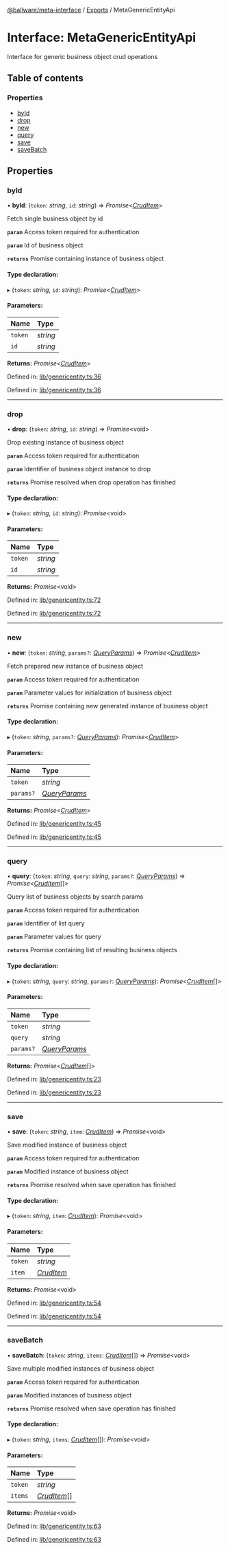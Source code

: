 [@ballware/meta-interface](../README.md) / [Exports](../modules.md) / MetaGenericEntityApi

# Interface: MetaGenericEntityApi

Interface for generic business object crud operations

## Table of contents

### Properties

- [byId](metagenericentityapi.md#byid)
- [drop](metagenericentityapi.md#drop)
- [new](metagenericentityapi.md#new)
- [query](metagenericentityapi.md#query)
- [save](metagenericentityapi.md#save)
- [saveBatch](metagenericentityapi.md#savebatch)

## Properties

### byId

• **byId**: (`token`: *string*, `id`: *string*) => *Promise*<[*CrudItem*](cruditem.md)\>

Fetch single business object by id

**`param`** Access token required for authentication

**`param`** Id of business object

**`returns`** Promise containing instance of business object

#### Type declaration:

▸ (`token`: *string*, `id`: *string*): *Promise*<[*CrudItem*](cruditem.md)\>

#### Parameters:

Name | Type |
:------ | :------ |
`token` | *string* |
`id` | *string* |

**Returns:** *Promise*<[*CrudItem*](cruditem.md)\>

Defined in: [lib/genericentity.ts:36](https://github.com/ballware/ballware-client/blob/69c8328/libs/meta-interface/src/lib/genericentity.ts#L36)

Defined in: [lib/genericentity.ts:36](https://github.com/ballware/ballware-client/blob/69c8328/libs/meta-interface/src/lib/genericentity.ts#L36)

___

### drop

• **drop**: (`token`: *string*, `id`: *string*) => *Promise*<void\>

Drop existing instance of business object

**`param`** Access token required for authentication

**`param`** Identifier of business object instance to drop

**`returns`** Promise resolved when drop operation has finished

#### Type declaration:

▸ (`token`: *string*, `id`: *string*): *Promise*<void\>

#### Parameters:

Name | Type |
:------ | :------ |
`token` | *string* |
`id` | *string* |

**Returns:** *Promise*<void\>

Defined in: [lib/genericentity.ts:72](https://github.com/ballware/ballware-client/blob/69c8328/libs/meta-interface/src/lib/genericentity.ts#L72)

Defined in: [lib/genericentity.ts:72](https://github.com/ballware/ballware-client/blob/69c8328/libs/meta-interface/src/lib/genericentity.ts#L72)

___

### new

• **new**: (`token`: *string*, `params?`: [*QueryParams*](../modules.md#queryparams)) => *Promise*<[*CrudItem*](cruditem.md)\>

Fetch prepared new instance of business object

**`param`** Access token required for authentication

**`param`** Parameter values for initialization of business object

**`returns`** Promise containing new generated instance of business object

#### Type declaration:

▸ (`token`: *string*, `params?`: [*QueryParams*](../modules.md#queryparams)): *Promise*<[*CrudItem*](cruditem.md)\>

#### Parameters:

Name | Type |
:------ | :------ |
`token` | *string* |
`params?` | [*QueryParams*](../modules.md#queryparams) |

**Returns:** *Promise*<[*CrudItem*](cruditem.md)\>

Defined in: [lib/genericentity.ts:45](https://github.com/ballware/ballware-client/blob/69c8328/libs/meta-interface/src/lib/genericentity.ts#L45)

Defined in: [lib/genericentity.ts:45](https://github.com/ballware/ballware-client/blob/69c8328/libs/meta-interface/src/lib/genericentity.ts#L45)

___

### query

• **query**: (`token`: *string*, `query`: *string*, `params?`: [*QueryParams*](../modules.md#queryparams)) => *Promise*<[*CrudItem*](cruditem.md)[]\>

Query list of business objects by search params

**`param`** Access token required for authentication

**`param`** Identifier of list query

**`param`** Parameter values for query

**`returns`** Promise containing list of resulting business objects

#### Type declaration:

▸ (`token`: *string*, `query`: *string*, `params?`: [*QueryParams*](../modules.md#queryparams)): *Promise*<[*CrudItem*](cruditem.md)[]\>

#### Parameters:

Name | Type |
:------ | :------ |
`token` | *string* |
`query` | *string* |
`params?` | [*QueryParams*](../modules.md#queryparams) |

**Returns:** *Promise*<[*CrudItem*](cruditem.md)[]\>

Defined in: [lib/genericentity.ts:23](https://github.com/ballware/ballware-client/blob/69c8328/libs/meta-interface/src/lib/genericentity.ts#L23)

Defined in: [lib/genericentity.ts:23](https://github.com/ballware/ballware-client/blob/69c8328/libs/meta-interface/src/lib/genericentity.ts#L23)

___

### save

• **save**: (`token`: *string*, `item`: [*CrudItem*](cruditem.md)) => *Promise*<void\>

Save modified instance of business object

**`param`** Access token required for authentication

**`param`** Modified instance of business object

**`returns`** Promise resolved when save operation has finished

#### Type declaration:

▸ (`token`: *string*, `item`: [*CrudItem*](cruditem.md)): *Promise*<void\>

#### Parameters:

Name | Type |
:------ | :------ |
`token` | *string* |
`item` | [*CrudItem*](cruditem.md) |

**Returns:** *Promise*<void\>

Defined in: [lib/genericentity.ts:54](https://github.com/ballware/ballware-client/blob/69c8328/libs/meta-interface/src/lib/genericentity.ts#L54)

Defined in: [lib/genericentity.ts:54](https://github.com/ballware/ballware-client/blob/69c8328/libs/meta-interface/src/lib/genericentity.ts#L54)

___

### saveBatch

• **saveBatch**: (`token`: *string*, `items`: [*CrudItem*](cruditem.md)[]) => *Promise*<void\>

Save multiple modified instances of business object

**`param`** Access token required for authentication

**`param`** Modified instances of business object

**`returns`** Promise resolved when save operation has finished

#### Type declaration:

▸ (`token`: *string*, `items`: [*CrudItem*](cruditem.md)[]): *Promise*<void\>

#### Parameters:

Name | Type |
:------ | :------ |
`token` | *string* |
`items` | [*CrudItem*](cruditem.md)[] |

**Returns:** *Promise*<void\>

Defined in: [lib/genericentity.ts:63](https://github.com/ballware/ballware-client/blob/69c8328/libs/meta-interface/src/lib/genericentity.ts#L63)

Defined in: [lib/genericentity.ts:63](https://github.com/ballware/ballware-client/blob/69c8328/libs/meta-interface/src/lib/genericentity.ts#L63)
